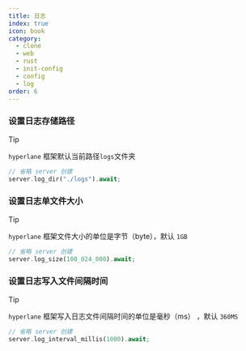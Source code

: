 ```yaml
---
title: 日志
index: true
icon: book
category:
  - clone
  - web
  - rust
  - init-config
  - config
  - log
order: 6
---
```


<Share colorful />

### 设置日志存储路径

> [!tip]
>
> `hyperlane` 框架默认当前路径`logs`文件夹

```rust
// 省略 server 创建
server.log_dir("./logs").await;
```

### 设置日志单文件大小

> [!tip]
>
> `hyperlane` 框架文件大小的单位是字节（byte），默认 `1GB`

```rust
// 省略 server 创建
server.log_size(100_024_000).await;
```

### 设置日志写入文件间隔时间

> [!tip]
>
> `hyperlane` 框架写入日志文件间隔时间的单位是毫秒（ms） ，默认 `360MS`

```rust
// 省略 server 创建
server.log_interval_millis(1000).await;
```

